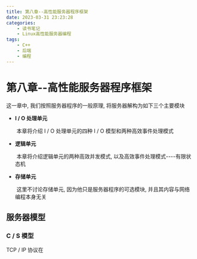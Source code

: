 ```yaml
---
title: 第八章--高性能服务器程序框架
date: 2023-03-31 23:23:28
categories:
    - 读书笔记
    - Linux高性能服务器编程
tags:
    - C++
    - 后端
    - 编程
---
```


# 第八章--高性能服务器程序框架

这一章中, 我们按照服务器程序的一般原理, 将服务器解构为如下三个主要模块

-   **I / O 处理单元**

    ​ 本章将介绍 I / O 处理单元的四种 I / O 模型和两种高效事件处理模式

-   **逻辑单元**

    ​ 本章将介绍逻辑单元的两种高效并发模式, 以及高效事件处理模式----有限状态机

-   **存储单元**

    ​ 这里不讨论存储单元, 因为他只是服务器程序的可选模块, 并且其内容与网络编程本身无关

## 服务器模型

### C / S 模型

TCP / IP 协议在
